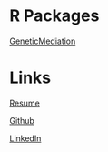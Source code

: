 # R Packages
[GeneticMediation](https://tydarnell.github.io/GeneticMediation/)

# Links
[Resume](https://tydarnell.github.io/TyDarnell-Resume.pdf)

[Github](https://github.com/tydarnell)

[LinkedIn](https://www.linkedin.com/in/tydarnell)

